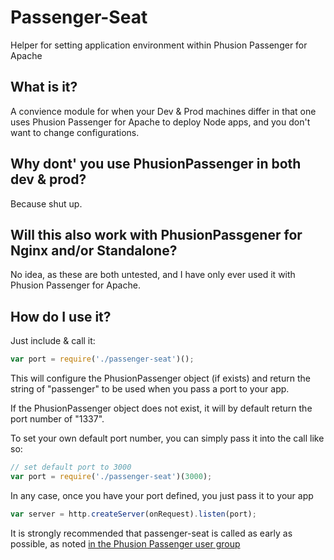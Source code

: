 # Passenger-Seat
Helper for setting application environment within Phusion Passenger for Apache

## What is it?
A convience module for when your Dev & Prod machines differ in that one uses Phusion Passenger for Apache to deploy Node apps, and you don't want to change configurations.

## Why dont' you use PhusionPassenger in both dev & prod?
Because shut up.

## Will this also work with PhusionPassgener for Nginx and/or Standalone?
No idea, as these are both untested, and I have only ever used it with Phusion Passenger for Apache.

## How do I use it?
Just include & call it:
```javascript
var port = require('./passenger-seat')();
```
This will configure the PhusionPassenger object (if exists) and return the string of "passenger" to be used when you pass a port to your app.

If the PhusionPassenger object does not exist, it will by default return the port number of "1337".

To set your own default port number, you can simply pass it into the call like so:

```javascript
// set default port to 3000
var port = require('./passenger-seat')(3000);
```

In any case, once you have your port defined, you just pass it to your app
```javascript
var server = http.createServer(onRequest).listen(port);
```

It is strongly recommended that passenger-seat is called as early as possible, as noted [in the Phusion Passenger user group](https://groups.google.com/d/msg/phusion-passenger/sZ4SjU8ypwc/MUdZMcnWq_8J)